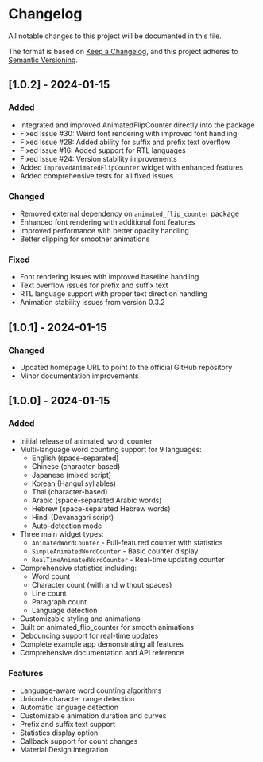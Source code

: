 # Changelog

All notable changes to this project will be documented in this file.

The format is based on [Keep a Changelog](https://keepachangelog.com/en/1.0.0/),
and this project adheres to [Semantic Versioning](https://semver.org/spec/v2.0.0.html).

## [1.0.2] - 2024-01-15

### Added

- Integrated and improved AnimatedFlipCounter directly into the package
- Fixed Issue #30: Weird font rendering with improved font handling
- Fixed Issue #28: Added ability for suffix and prefix text overflow
- Fixed Issue #16: Added support for RTL languages
- Fixed Issue #24: Version stability improvements
- Added `ImprovedAnimatedFlipCounter` widget with enhanced features
- Added comprehensive tests for all fixed issues

### Changed

- Removed external dependency on `animated_flip_counter` package
- Enhanced font rendering with additional font features
- Improved performance with better opacity handling
- Better clipping for smoother animations

### Fixed

- Font rendering issues with improved baseline handling
- Text overflow issues for prefix and suffix text
- RTL language support with proper text direction handling
- Animation stability issues from version 0.3.2

## [1.0.1] - 2024-01-15

### Changed

- Updated homepage URL to point to the official GitHub repository
- Minor documentation improvements

## [1.0.0] - 2024-01-15

### Added

- Initial release of animated_word_counter
- Multi-language word counting support for 9 languages:
  - English (space-separated)
  - Chinese (character-based)
  - Japanese (mixed script)
  - Korean (Hangul syllables)
  - Thai (character-based)
  - Arabic (space-separated Arabic words)
  - Hebrew (space-separated Hebrew words)
  - Hindi (Devanagari script)
  - Auto-detection mode
- Three main widget types:
  - `AnimatedWordCounter` - Full-featured counter with statistics
  - `SimpleAnimatedWordCounter` - Basic counter display
  - `RealTimeAnimatedWordCounter` - Real-time updating counter
- Comprehensive statistics including:
  - Word count
  - Character count (with and without spaces)
  - Line count
  - Paragraph count
  - Language detection
- Customizable styling and animations
- Built on animated_flip_counter for smooth animations
- Debouncing support for real-time updates
- Complete example app demonstrating all features
- Comprehensive documentation and API reference

### Features

- Language-aware word counting algorithms
- Unicode character range detection
- Automatic language detection
- Customizable animation duration and curves
- Prefix and suffix text support
- Statistics display option
- Callback support for count changes
- Material Design integration
